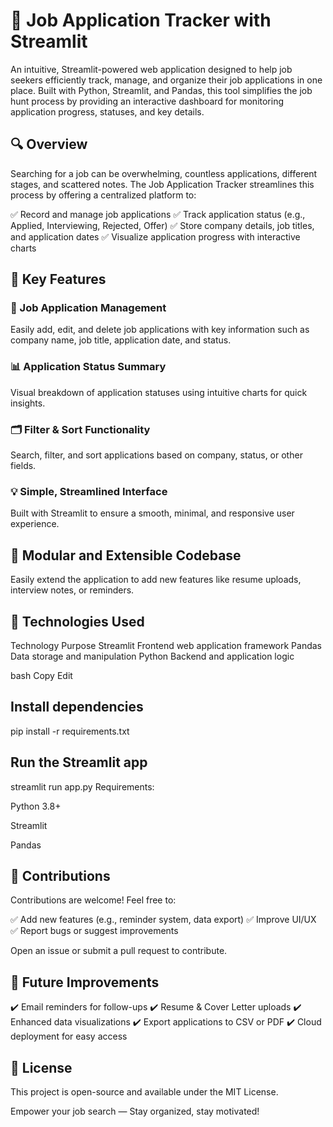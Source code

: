 # 💼 Job Application Tracker with Streamlit
An intuitive, Streamlit-powered web application designed to help job seekers efficiently track, manage, and organize their job applications in one place. Built with Python, Streamlit, and Pandas, this tool simplifies the job hunt process by providing an interactive dashboard for monitoring application progress, statuses, and key details.

## 🔍 Overview
Searching for a job can be overwhelming, countless applications, different stages, and scattered notes. The Job Application Tracker streamlines this process by offering a centralized platform to:

✅ Record and manage job applications
✅ Track application status (e.g., Applied, Interviewing, Rejected, Offer)
✅ Store company details, job titles, and application dates
✅ Visualize application progress with interactive charts

## 🚀 Key Features
### 📂 Job Application Management
Easily add, edit, and delete job applications with key information such as company name, job title, application date, and status.

### 📊 Application Status Summary
Visual breakdown of application statuses using intuitive charts for quick insights.

### 🗂️ Filter & Sort Functionality
Search, filter, and sort applications based on company, status, or other fields.

### 💡 Simple, Streamlined Interface
Built with Streamlit to ensure a smooth, minimal, and responsive user experience.

## 🧰 Modular and Extensible Codebase
Easily extend the application to add new features like resume uploads, interview notes, or reminders.

## 🧰 Technologies Used
Technology	Purpose
Streamlit	Frontend web application framework
Pandas	Data storage and manipulation
Python	Backend and application logic

bash
Copy
Edit

## Install dependencies
pip install -r requirements.txt

## Run the Streamlit app
streamlit run app.py
Requirements:

Python 3.8+

Streamlit

Pandas

## 🤝 Contributions
Contributions are welcome! Feel free to:

✅ Add new features (e.g., reminder system, data export)
✅ Improve UI/UX
✅ Report bugs or suggest improvements

Open an issue or submit a pull request to contribute.

## 📌 Future Improvements
✔️ Email reminders for follow-ups
✔️ Resume & Cover Letter uploads
✔️ Enhanced data visualizations
✔️ Export applications to CSV or PDF
✔️ Cloud deployment for easy access

## 📝 License
This project is open-source and available under the MIT License.

Empower your job search — Stay organized, stay motivated!
